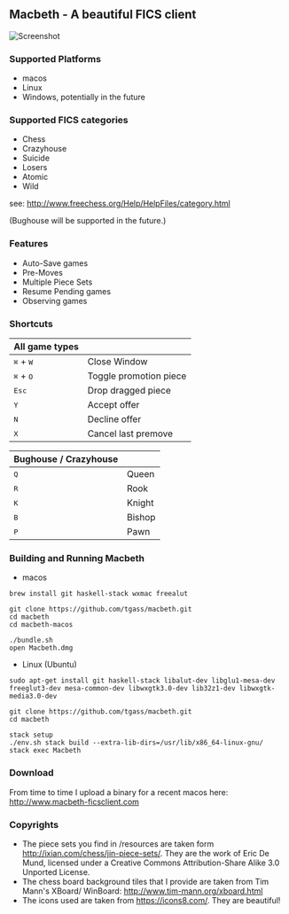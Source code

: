 ## Macbeth - A beautiful FICS client

![Screenshot](/Macbeth_screenshot.jpg)

### Supported Platforms
* macos
* Linux
* Windows, potentially in the future


### Supported FICS categories
* Chess
* Crazyhouse
* Suicide
* Losers
* Atomic
* Wild

see: http://www.freechess.org/Help/HelpFiles/category.html

(Bughouse will be supported in the future.)

### Features

* Auto-Save games
* Pre-Moves
* Multiple Piece Sets
* Resume Pending games
* Observing games

### Shortcuts

| All game types | &nbsp;
|------------------------------------|-----------------------
| <kbd>&#8984;</kbd> + <kbd>W</kbd>   | Close Window
| <kbd>&#8984;</kbd> + <kbd>O</kbd>   | Toggle promotion piece
| <kbd>Esc</kbd> | Drop dragged piece
| <kbd>Y</kbd> | Accept offer
| <kbd>N</kbd> | Decline offer
| <kbd>X</kbd> | Cancel last premove


| Bughouse / Crazyhouse | &nbsp;
|--------------|-------------
| <kbd>Q</kbd> | Queen 
| <kbd>R</kbd> | Rook 
| <kbd>K</kbd> | Knight 
| <kbd>B</kbd> | Bishop 
| <kbd>P</kbd> | Pawn 

### Building and Running Macbeth

* macos
```
brew install git haskell-stack wxmac freealut

git clone https://github.com/tgass/macbeth.git
cd macbeth
cd macbeth-macos

./bundle.sh
open Macbeth.dmg

```

* Linux (Ubuntu)
```
sudo apt-get install git haskell-stack libalut-dev libglu1-mesa-dev freeglut3-dev mesa-common-dev libwxgtk3.0-dev lib32z1-dev libwxgtk-media3.0-dev

git clone https://github.com/tgass/macbeth.git
cd macbeth

stack setup
./env.sh stack build --extra-lib-dirs=/usr/lib/x86_64-linux-gnu/
stack exec Macbeth
```

### Download

From time to time I upload a binary for a recent macos here: http://www.macbeth-ficsclient.com 

### Copyrights

* The piece sets you find in /resources are taken form http://ixian.com/chess/jin-piece-sets/. They are the work of Eric De Mund, licensed under a Creative Commons Attribution-Share Alike 3.0 Unported License.
* The chess board background tiles that I provide are taken from Tim Mann's XBoard/ WinBoard: http://www.tim-mann.org/xboard.html
* The icons used are taken from https://icons8.com/. They are beautiful! 


